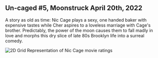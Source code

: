 Un-caged #5, Moonstruck April 20th, 2022
----------------------------------------

A story as old as time: Nic Cage plays a sexy, one handed baker with expensive tastes while Cher aspires to a loveless marriage with Cage's brother. Predictably, the power of the moon causes them to fall madly in love and morphs this dry slice of late 80s Brooklyn life into a surreal comedy.

![2D Grid Representation of Nic Cage movie ratings](nic_cage_chart.png)
